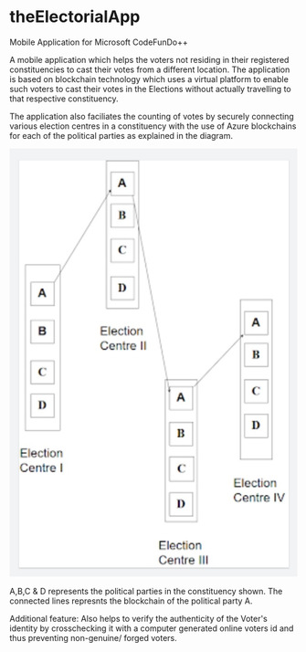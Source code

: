 # theElectorialApp
Mobile Application for Microsoft CodeFunDo++

A mobile application which helps the voters not residing in their registered constituencies to cast their votes from a different            location. The application is based on blockchain technology which uses a virtual platform to enable such voters to cast their votes     in the Elections without actually travelling to that respective constituency.   

The application also faciliates the counting of votes by securely connecting various election centres in a constituency with the use of Azure blockchains for each of the political parties as explained in the diagram.

![alt text](https://github.com/sankalp24/theElectorialApp/blob/master/diagram.jpg)

A,B,C & D represents the political parties in the constituency shown. The connected lines represnts the blockchain of the political party A.
       

Additional feature: Also helps to verify the authenticity of the Voter's identity by crosschecking it with a computer generated online voters id and thus preventing non-genuine/ forged voters.

